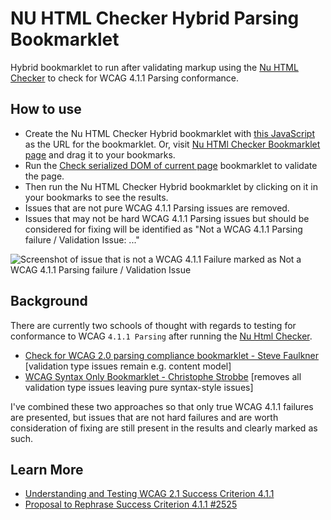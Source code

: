 # NU HTML Checker Hybrid Parsing Bookmarklet
Hybrid bookmarklet to run after validating markup using the [Nu HTML Checker](https://validator.w3.org/nu/about.html) to check for WCAG 4.1.1 Parsing conformance.

## How to use
- Create the Nu HTML Checker Hybrid bookmarklet with [this JavaScript](https://github.com/joe-watkins/nuhtmlchecker-parsing-bookmarklet/blob/main/nuhtmlchecker-parsing-bookmarklet.js) as the URL for the bookmarklet. Or, visit [Nu HTMl Checker Bookmarklet page](https://cdpn.io/pen/debug/JjvMzeO) and drag it to your bookmarks.
- Run the [Check serialized DOM of current page](https://validator.w3.org/nu/about.html) bookmarklet to validate the page.
- Then run the Nu HTML Checker Hybrid bookmarklet by clicking on it in your bookmarks to see the results.
- Issues that are not pure WCAG 4.1.1 Parsing issues are removed.
- Issues that may not be hard WCAG 4.1.1 Parsing issues but should be considered for fixing will be identified as "Not a WCAG 4.1.1 Parsing failure / Validation Issue: ..."

![Screenshot of issue that is not a WCAG 4.1.1 Failure marked as Not a WCAG 4.1.1 Parsing failure / Validation Issue](https://user-images.githubusercontent.com/3695795/192630728-1ade6959-2282-4cb4-9e0f-f2c9011bd49b.png)

## Background
There are currently two schools of thought with regards to testing for conformance to WCAG `4.1.1 Parsing` after running the [Nu Html Checker](https://validator.w3.org/nu/). 

- [Check for WCAG 2.0 parsing compliance bookmarklet - Steve Faulkner](https://validator.w3.org/nu/about.html) [validation type issues remain e.g. content model]
- [WCAG Syntax Only Bookmarklet - Christophe Strobbe](https://cstrobbe.gitlab.io/A11yWorks/wcagtests/html5/sc_4.1.1_syntax/wcag-syntax-bookmarklet.html) [removes all validation type issues leaving pure syntax-style issues]

I've combined these two approaches so that only true WCAG 4.1.1 failures are presented, but issues that are not hard failures and are worth consideration of fixing are still present in the results and clearly marked as such.

## Learn More
- [Understanding and Testing WCAG 2.1 Success Criterion 4.1.1](https://cstrobbe.gitlab.io/A11yWorks/wcagtests/html5/sc_4.1.1_syntax/index.html)
- [Proposal to Rephrase Success Criterion 4.1.1 #2525](https://github.com/w3c/wcag/issues/2525)
